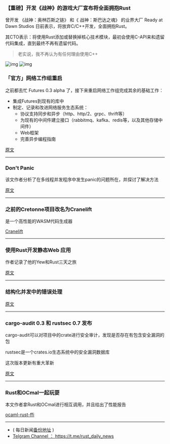 ### 【重磅】开发《战神》的游戏大厂宣布将全面拥抱Rust

曾开发 《战神：奥林匹斯之链》 和《 战神：斯巴达之魂》 的业界大厂 Ready at Dawn Studios 日前表示，将放弃C/C++开发，全面拥抱Rust。

其CTO表示：将使用Rust添加或替换掉核心技术模块，最初会使用C-API来和遗留代码集成，直到最终不再有遗留代码。

> 老实说，我不再认为有任何理由使用C++

![img](https://wx2.sinaimg.cn/mw690/71684decly1ftkqg72dmej20qi0f0401.jpg)
![img](https://wx2.sinaimg.cn/mw690/71684decly1ftkrcoc8csj20zg07umzm.jpg)

### 「官方」网络工作组重启

之前都去忙 Futures 0.3 alpha  了，接下来重启网络工作组完成其余的基础工作：

- 集成Futures到现有的库中
- 制定、记录和改进网络服务生态系统：
    - 协议支持同步和异步（http、http/2、grpc、thrift等）
    - 为现有的中间件建立接口（rabbitmq、kafka、redis等，以及其他存储中间件）
    - Web框架
    - 完善异步编程指南

[原文](https://internals.rust-lang.org/t/rebooting-the-network-services-working-group/8036)

---

### Don't Panic

该文作者分析了在多线程并发程序中发生panic的问题所在，并探讨了解决方法

[原文](https://vorner.github.io/2018/07/22/dont_panic.html)

---

### 之前的Cretonne项目改名为Cranelift

是一个高性能的WASM代码生成器

[Cranelift](https://github.com/CraneStation/cranelift)

---

### 使用Rust开发静态Web 应用

作者记录了他的Yew和Rust三天之旅

[原文](http://bluejekyll.github.io/blog/rust/2018/07/22/static-web-app-rust.html)

---

### 结构化并发中的错误处理

[原文](https://matklad.github.io/2018/06/18/exceptions-in-structured-concurrency.html)

---

### cargo-audit 0.3 和 rustsec 0.7 发布

cargo-audit可以对项目中的crate进行安全审计，发现是否存在有包含安全漏洞的包

rustsec是一个crates.io生态系统中的安全漏洞数据库

这次版本更新有重大革新

[原文](https://www.reddit.com/r/rust/comments/919c8k/announcing_cargoaudit_03_and_rustsec_07_audit/)

---

### Rust和OCmal一起玩耍

本文作者拿Rust和OCmal进行相互调用，并且给出了性能报告

[ocaml-rust-ffi](https://blog.s-m.ac/ocaml-rust-ffi/)


---

- ( 每日新闻[备份地址](https://github.com/RustStudy/rust_daily_news) )
- [Telgram Channel ： https://t.me/rust_daily_news ](https://t.me/rust_daily_news )
